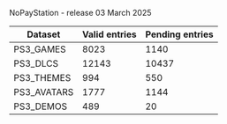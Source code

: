 NoPayStation - release 03 March 2025

|  Dataset  |Valid entries|Pending entries|
|-----------|-------------|---------------|
| PS3_GAMES |     8023    |      1140     |
|  PS3_DLCS |    12143    |     10437     |
| PS3_THEMES|     994     |      550      |
|PS3_AVATARS|     1777    |      1144     |
| PS3_DEMOS |     489     |       20      |